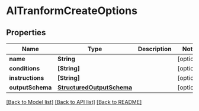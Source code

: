 # AITranformCreateOptions

## Properties
Name | Type | Description | Notes
------------ | ------------- | ------------- | -------------
**name** | **String** |  | [optional] 
**conditions** | **[String]** |  | [optional] 
**instructions** | **[String]** |  | [optional] 
**outputSchema** | [**StructuredOutputSchema**](StructuredOutputSchema) |  | [optional] 

[[Back to Model list]](../README#documentation-for-models) [[Back to API list]](../README#documentation-for-api-endpoints) [[Back to README]](../README)


